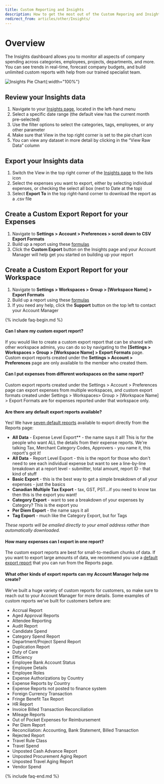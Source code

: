 ```yaml
---
title: Custom Reporting and Insights
description: How to get the most out of the Custom Reporing and Insights
redirect_from: articles/other/Insights/
---
```

<!-- The lines above are required by Jekyll to process the .md file -->

# Overview
The Insights dashboard allows you to monitor all aspects of company spending across categories, employees, projects, departments, and more. You can see trends in real-time, forecast company budgets, and build unlimited custom reports with help from our trained specialist team. 

![Insights Pie Chart](https://help.ieatta.com/assets/images/insights-chart.png){:width="100%"}
## Review your Insights data

1. Navigate to your [Insights page](https://www.ieatta.com/expenses?param={"fromInsightsTab":true,"viewMode":"charts"}), located in the left-hand menu
2. Select a specific date range (the default view has the current month pre-selected) 
3. Use the filter options to select the categories, tags, employees, or any other parameter
4. Make sure that View in the top right corner is set to the pie chart icon
5. You can view any dataset in more detail by clicking in the “View Raw Data” column 

## Export your Insights data  

1. Switch the View in the top right corner of the [Insights page](https://www.ieatta.com/expenses?param={"fromInsightsTab":true,"viewMode":"charts"}) to the lists icon
2. Select the expenses you want to export, either by selecting individual expenses, or checking the select all box (next to Date at the top)
3. Select **Export To** in the top right-hand corner to download the report as a .csv file 

## Create a Custom Export Report for your Expenses

1. Navigate to **Settings > Account > Preferences > scroll down to CSV Export Formats** 
2. Build up a report using these [formulas]((https://help.ieatta.com/articles/ieatta-classic/spending-insights/Custom-Templates))
3. Click the **Custom Export** button on the Insights page and your Account Manager will help get you started on building up your report  

## Create a Custom Export Report for your Workspace

1. Navigate to **Settings > Workspaces > Group > [Workspace Name] > Export Formats** 
2. Build up a report using these [formulas](https://help.ieatta.com/articles/ieatta-classic/spending-insights/Custom-Templates)
3. If you need any help, click the **Support** button on the top left to contact your Account Manager

{% include faq-begin.md %}

#### Can I share my custom export report? 

If you would like to create a custom export report that can be shared with other workspace admins, you can do so by navigating to the **[Settings > Workspaces > Group > [Workspace Name] > Export Formats** page. Custom export reports created under the **Settings > Account > Preferences** page are only available to the member who created them.

#### Can I put expenses from different workspaces on the same report? 

Custom export reports created under the Settings > Account > Preferences page can export expenses from multiple workspaces, and custom export formats created under Settings > Workspaces> Group > [Workspace Name] > Export Formats are for expenses reported under that workspace only. 

#### Are there any default export reports available?

Yes! We have [seven default reports](https://help.ieatta.com/articles/ieatta-classic/spending-insights/Default-Export-Templates) available to export directly from the Reports page: 

- **All Data** - Expense Level Export** - the name says it all! This is for the people who want ALL the details from their expense reports. We're talking Tax, Merchant Category Codes, Approvers - you name it, this report's got it!
- **All Data** - Report Level Export - this is the report for those who don't need to see each individual expense but want to see a line-by-line breakdown at a report level - submitter, total amount, report ID - that kind of stuff
- **Basic Export** - this is the best way to get a simple breakdown of all your expenses - just the basics
- **Canadian Multiple Tax Export** - tax, GST, PST...if you need to know tax then this is the export you want!
- **Category Export** - want to see a breakdown of your expenses by Category? This is the export you
- **Per Diem Export** - the name says it all
- **Tag Export** - much like the Category Export, but for Tags

*These reports will be emailed directly to your email address rather than automatically downloaded.* 

#### How many expenses can I export in one report? 
The custom export reports are best for small-to-medium chunks of data. If you want to export large amounts of data, we recommend you use a [default export report](https://help.ieatta.com/articles/ieatta-classic/spending-insights/Default-Export-Templates) that you can run from the Reports page.  

#### What other kinds of export reports can my Account Manager help me create? 

We’ve built a huge variety of custom reports for customers, so make sure to reach out to your Account Manager for more details. Some examples of custom reports we’ve built for customers before are: 

- Accrual Report
- Aged Approval Reports
- Attendee Reporting
- Audit Report
- Candidate Spend
- Category Spend Report
- Department/Project Spend Report
- Duplication Report
- Duty of Care
- Efficiency 
- Employee Bank Account Status
- Employee Details
- Employee Roles
- Expense Authorizations by Country
- Expense Reports by Country
- Expense Reports not posted to finance system
- Foreign Currency Transaction
- Fringe Benefit Tax Report
- HR Report
- Invoice Billed Transaction Reconciliation
- Mileage Reports
- Out of Pocket Expenses for Reimbursement
- Per Diem Report
- Reconciliation: Accounting, Bank Statement, Billed Transaction
- Rejected Report
- Travel Rule Class
- Travel Spend
- Unposted Cash Advance Report
- Unposted Procurement Aging Report
- Unposted Travel Aging Report
- Vendor Spend

{% include faq-end.md %}

